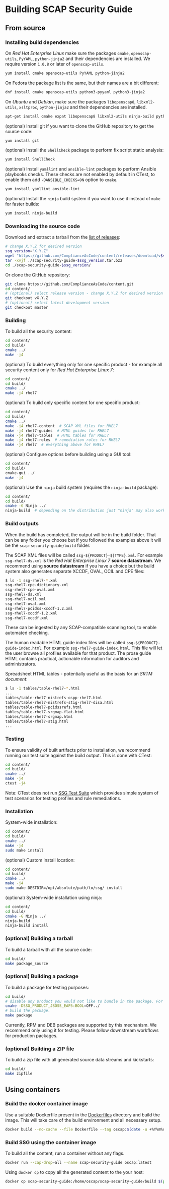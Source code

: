 # Building SCAP Security Guide

## From source

### Installing build dependencies

On *Red Hat Enterprise Linux* make sure the packages `cmake`, `openscap-utils`,
`PyYAML`, `python-jinja2` and their dependencies are installed. We require
version `1.0.8` or later of `openscap-utils`.

```bash
yum install cmake openscap-utils PyYAML python-jinja2
```

On Fedora the package list is the same, but their names are a bit different:

```bash
dnf install cmake openscap-utils python3-pyyaml python3-jinja2
```

On *Ubuntu* and *Debian*, make sure the packages `libopenscap8`,
`libxml2-utils`, `xsltproc`, `python-jinja2` and their dependencies are
installed.

```bash
apt-get install cmake expat libopenscap8 libxml2-utils ninja-build python3-jinja2 python3-yaml xsltproc
```

(optional) Install git if you want to clone the GitHub repository to get the
source code:

```bash
yum install git
```

(optional) Install the `ShellCheck` package to perform fix script static analysis:

```bash
yum install ShellCheck
```

(optional) Install `yamllint` and `ansible-lint` packages to perform Ansible
playbooks checks. These checks are not enabled by default in CTest, to enable
them add `-DANSIBLE_CHECKS=ON` option to `cmake`.
```bash
yum install yamllint ansible-lint
```

(optional) Install the `ninja` build system if you want to use it instead of
`make` for faster builds:

```bash
yum install ninja-build
```

### Downloading the source code

Download and extract a tarball from the [list of releases](https://github.com/ComplianceAsCode/content/releases):

```bash
# change X.Y.Z for desired version
ssg_version="X.Y.Z"
wget "https://github.com/ComplianceAsCode/content/releases/download/v$ssg_version/scap-security-guide-$ssg_version.tar.bz2"
tar -xvjf ./scap-security-guide-$ssg_version.tar.bz2
cd ./scap-security-guide-$ssg_version/
```

Or clone the GitHub repository:

```bash
git clone https://github.com/ComplianceAsCode/content.git
cd content/
# (optional) select release version - change X.Y.Z for desired version
git checkout vX.Y.Z
# (optional) select latest development version
git checkout master
```

### Building

To build all the security content:

```bash
cd content/
cd build/
cmake ../
make -j4
```

(optional) To build everything only for one specific product - for example all
security content only for *Red Hat Enterprise Linux 7*:

```bash
cd content/
cd build/
cmake ../
make -j4 rhel7
```

(optional) To build only specific content for one specific product:

```bash
cd content/
cd build/
cmake ../
make -j4 rhel7-content  # SCAP XML files for RHEL7
make -j4 rhel7-guides  # HTML guides for RHEL7
make -j4 rhel7-tables  # HTML tables for RHEL7
make -j4 rhel7-roles  # remediation roles for RHEL7
make -j4 rhel7  # everything above for RHEL7
```

(optional) Configure options before building using a GUI tool:

```bash
cd content/
cd build/
cmake-gui ../
make -j4
```

(optional) Use the `ninja` build system (requires the `ninja-build` package):

```bash
cd content/
cd build/
cmake -G Ninja ../
ninja-build  # depending on the distribution just "ninja" may also work
```

### Build outputs

When the build has completed, the output will be in the build folder.
That can be any folder you choose but if you followed the examples above
it will be the `scap-security-guide/build` folder.

The SCAP XML files will be called `ssg-${PRODUCT}-${TYPE}.xml`. For example
`ssg-rhel7-ds.xml` is the *Red Hat Enterprise Linux 7* **source datastream**.
We recommend using **source datastream** if you have a choice but the build
system also generates separate XCCDF, OVAL, OCIL and CPE files:

```bash
$ ls -1 ssg-rhel7-*.xml
ssg-rhel7-cpe-dictionary.xml
ssg-rhel7-cpe-oval.xml
ssg-rhel7-ds.xml
ssg-rhel7-ocil.xml
ssg-rhel7-oval.xml
ssg-rhel7-pcidss-xccdf-1.2.xml
ssg-rhel7-xccdf-1.2.xml
ssg-rhel7-xccdf.xml
```

These can be ingested by any SCAP-compatible scanning tool, to enable automated
checking.

The human readable HTML guide index files will be called
`ssg-${PRODUCT}-guide-index.html`. For example `ssg-rhel7-guide-index.html`.
This file will let the user browse all profiles available for that product.
The prose guide HTML contains practical, actionable information for auditors
and administrators.

Spreadsheet HTML tables - potentially useful as the basis for an
*SRTM document*:

```bash
$ ls -1 tables/table-rhel7-*.html
...
tables/table-rhel7-nistrefs-ospp-rhel7.html
tables/table-rhel7-nistrefs-stig-rhel7-disa.html
tables/table-rhel7-pcidssrefs.html
tables/table-rhel7-srgmap-flat.html
tables/table-rhel7-srgmap.html
tables/table-rhel7-stig.html
...
```

### Testing

To ensure validity of built artifacts prior to installation, we recommend
running our test suite against the build output. This is done with CTest:

```bash
cd content/
cd build/
cmake ../
make -j4
ctest -j4
```

Note: CTest does not run [SSG Test Suite](tests/README.md) which provides simple system of test scenarios for testing profiles and rule remediations.

### Installation

System-wide installation:

```bash
cd content/
cd build/
cmake ../
make -j4
sudo make install
```

(optional) Custom install location:

```bash
cd content/
cd build/
cmake ../
make -j4
sudo make DESTDIR=/opt/absolute/path/to/ssg/ install
```

(optional) System-wide installation using ninja:

```bash
cd content/
cd build/
cmake -G Ninja ../
ninja-build
ninja-build install
```

### (optional) Building a tarball

To build a tarball with all the source code:

```bash
cd build/
make package_source
```

### (optional) Building a package

To build a package for testing purposes:

```bash
cd build/
# disable any product you would not like to bundle in the package. For example:
cmake -DSSG_PRODUCT_JBOSS_EAP5:BOOL=OFF../
# build the package.
make package
```

Currently, RPM and DEB packages are supported by this mechanism. We recommend
only using it for testing. Please follow downstream workflows for production
packages.

### (optional) Building a ZIP file

To build a zip file with all generated source data streams and kickstarts:

```bash
cd build/
make zipfile
```

## Using containers

### Build the docker container image

Use a suitable Dockerfile present in the [Dockerfiles](Dockerfiles)
directory and build the image.
This will take care of the build environment and all necessary setup.

```bash
docker build --no-cache --file Dockerfile --tag oscap:$(date -u +%Y%m%d%H%M) --tag oscap:latest .
```

### Build SSG using the container image

To build all the content, run a container without any flags.

```bash
docker run --cap-drop=all --name scap-security-guide oscap:latest
```

Using `docker cp` to copy all the generated content to the your host:

```bash
docker cp scap-security-guide:/home/oscap/scap-security-guide/build $(pwd)/container_build
```
